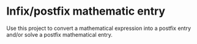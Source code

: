 # Infix/postfix mathematic entry

Use this project to convert a mathematical expression into a postfix entry and/or solve a postfix mathematical entry.
